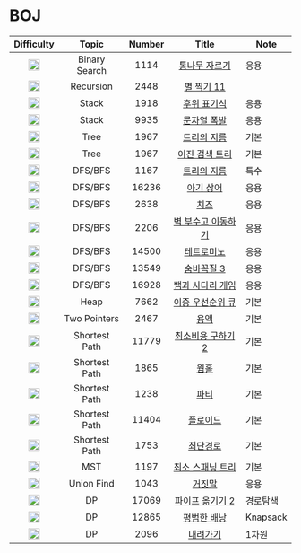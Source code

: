 # BOJ
| Difficulty | Topic | Number | Title | Note |
|:-----: |:-------:|:------:|:--------:| ---- |
| <img src="https://d2gd6pc034wcta.cloudfront.net/tier/15.svg" width="20pt" /> | Binary Search  | 1114 | [통나무 자르기](1114/README.md) | 응용 |
| <img src="https://d2gd6pc034wcta.cloudfront.net/tier/12.svg" width="20pt" /> | Recursion  | 2448 | [별 찍기 11](2448/README.md) |  |
| <img src="https://d2gd6pc034wcta.cloudfront.net/tier/14.svg" width="20pt" /> | Stack  | 1918 | [후위 표기식](1918/README.md) | 응용 |
| <img src="https://d2gd6pc034wcta.cloudfront.net/tier/12.svg" width="20pt" /> | Stack  | 9935 | [문자열 폭발](9935/README.md) | 응용 |
| <img src="https://d2gd6pc034wcta.cloudfront.net/tier/12.svg" width="20pt" /> | Tree  | 1967 | [트리의 지름](1967/README.md) | 기본 |
| <img src="https://d2gd6pc034wcta.cloudfront.net/tier/11.svg" width="20pt" /> | Tree  | 1967 | [이진 검색 트리](5639/README.md) | 기본 |
| <img src="https://d2gd6pc034wcta.cloudfront.net/tier/14.svg" width="20pt" /> | DFS/BFS  | 1167 | [트리의 지름](1167/README.md) | 특수 |
| <img src="https://d2gd6pc034wcta.cloudfront.net/tier/13.svg" width="20pt" /> | DFS/BFS  | 16236 | [아기 상어](16236/README.md) | 응용 |
| <img src="https://d2gd6pc034wcta.cloudfront.net/tier/13.svg" width="20pt" /> | DFS/BFS  | 2638 | [치즈](2638/README.md) | 응용 |
| <img src="https://d2gd6pc034wcta.cloudfront.net/tier/13.svg" width="20pt" /> | DFS/BFS  | 2206 | [벽 부수고 이동하기](2206/README.md) | 응용 |
| <img src="https://d2gd6pc034wcta.cloudfront.net/tier/12.svg" width="20pt" /> | DFS/BFS  | 14500 | [테트로미노](14500/README.md) | 응용 |
| <img src="https://d2gd6pc034wcta.cloudfront.net/tier/11.svg" width="20pt" /> | DFS/BFS  | 13549 | [숨바꼭질 3](13549/README.md) | 응용 |
| <img src="https://d2gd6pc034wcta.cloudfront.net/tier/11.svg" width="20pt" /> | DFS/BFS  | 16928 | [뱀과 사다리 게임](16928/README.md) | 응용 |
| <img src="https://d2gd6pc034wcta.cloudfront.net/tier/12.svg" width="20pt" /> | Heap  | 7662 | [이중 우선순위 큐](7662/README.md) | 기본 |
| <img src="https://d2gd6pc034wcta.cloudfront.net/tier/11.svg" width="20pt" /> | Two Pointers  | 2467 | [용액](2467/README.md) | 기본 |
| <img src="https://d2gd6pc034wcta.cloudfront.net/tier/13.svg" width="20pt" /> | Shortest Path  | 11779 | [최소비용 구하기 2](11779/README.md) | 기본 |
| <img src="https://d2gd6pc034wcta.cloudfront.net/tier/13.svg" width="20pt" /> | Shortest Path  | 1865 | [웜홀](1865/README.md) | 기본 |
| <img src="https://d2gd6pc034wcta.cloudfront.net/tier/13.svg" width="20pt" /> | Shortest Path  | 1238 | [파티](1238/README.md) | 기본 |
| <img src="https://d2gd6pc034wcta.cloudfront.net/tier/12.svg" width="20pt" /> | Shortest Path  | 11404 | [플로이드](11404/README.md) | 기본 |
| <img src="https://d2gd6pc034wcta.cloudfront.net/tier/12.svg" width="20pt" /> | Shortest Path  | 1753 | [최단경로](1753/README.md) | 기본 |
| <img src="https://d2gd6pc034wcta.cloudfront.net/tier/12.svg" width="20pt" /> | MST  | 1197 | [최소 스패닝 트리](1753/README.md) | 기본 |
| <img src="https://d2gd6pc034wcta.cloudfront.net/tier/12.svg" width="20pt" /> | Union Find  | 1043 | [거짓말](1043/README.md) | 응용 |
| <img src="https://d2gd6pc034wcta.cloudfront.net/tier/12.svg" width="20pt" /> | DP  | 17069 | [파이프 옮기기 2](17069/README.md) | 경로탐색 |
| <img src="https://d2gd6pc034wcta.cloudfront.net/tier/11.svg" width="20pt" /> | DP  | 12865 | [평범한 배낭](12865/README.md) | Knapsack |
| <img src="https://d2gd6pc034wcta.cloudfront.net/tier/11.svg" width="20pt" /> | DP  | 2096 | [내려가기](2096/README.md) | 1차원 |